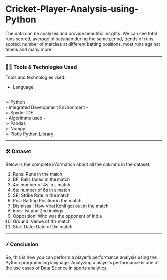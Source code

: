 # Cricket-Player-Analysis-using-Python
The data can be analyzed and provide beautiful insights. We can see total runs scored, average of batsman during the same period, trends of runs scored, number of matches at different batting positions, most runs against teams and many more. 

---

### :woman_technologist: Tools & Technlogies Used

Tools and technologies used:
- Language
<br>
➢ Python
<br>
- Integrated Development Environment
- <br>
➢ Spyder IDE
<br>
- Algorithms used
- <br>
➢ Pandas
<br>
➢ Numpy
<br>
➢ Plotly Python Library

---
### :hammer_and_wrench: Dataset

Below is the complete information about all the columns in the
dataset:
1. Runs: Runs in the match
2. BF: Balls faced in the match
3. 4s: number of 4s in a match
4. 6s: number of 6s in a match
5. SR: Strike Rate in the match
6. Pos: Batting Position in the match
7. Dismissal: How Virat Kohli got out in the match
8. Inns: 1st and 2nd innings
9. Opposition: Who was the opponent of India
10. Ground: Venue of the match
11. Start Date: Date of the match


--- 
### :zap: Conclusion

So, this is how you can perform a player’s performance analysis using
the Python programming language. Analyzing a player’s performance
is one of the use cases of Data Science in sports analytics.

---

<div id="header" align="center">
  
  <img src="https://komarev.com/ghpvc/?username=vaishaliranjan&style=flat-square&color=blue" alt=""/>
  
<div>





